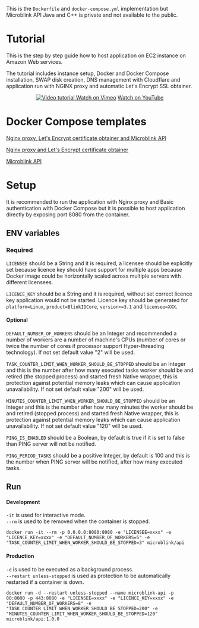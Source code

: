 This is the `Dockerfile` and `docker-compose.yml` implementation but Microblink API Java and C++ is private and not available to the public. 

# Tutorial 

This is the step by step guide how to host application on EC2 instance on Amazon Web services.  

The tutorial includes instance setup, Docker and Docker Compose installation, SWAP disk creation, DNS management with Cloudflare and application run with NGINX proxy and automatic Let's Encrypt SSL obtainer.

<p align="center" >
  <a href="https://youtu.be/kIR4SVRSa9U" target="_blank">
    <img src="https://raw.githubusercontent.com/microblink/docker/83c07acda6f15765b47e8f90f8335cac52105713/api/tutorial_aws.gif" alt="Video tutorial" />
  </a>
  <a href="https://vimeo.com/242042478" target="_blank">Watch on Vimeo</a>
  <a href="https://youtu.be/uSMc5ELC6f8" target="_blank">Watch on YouTube</a>
</p>


# Docker Compose templates

[Nginx proxy, Let's Encrypt certificate obtainer and Microblink API](./docker-compose.yml)  

[Nginx proxy and Let's Encrypt certificate obtainer](./docker-compose.nginx.yml)  

[Microblink API](./docker-compose.api.yml)  
 

# Setup

It is recommended to run the application with Nginx proxy and Basic authentication with Docker Compose but it is possible to host application directly by exposing port 8080 from the container. 

## ENV variables

### Required

`LICENSEE` should be a String and it is required, a licensee should be explicitly set because licence key should have support for multiple apps because Docker image could be horizontally scaled across multiple servers with different licensees.  

`LICENCE_KEY` should be a String and it is required, without set correct licence key application would not be started. Licence key should be generated for `platform=Linux`, `product=BlinkIDCore`, `version>=3.1` and `licensee=XXX`.  

#### Optional

`DEFAULT_NUMBER_OF_WORKERS` should be an Integer and recommended a number of workers are a number of machine's CPUs (number of cores or twice the number of cores if processor support Hyper-threading technology). If not set default value "2" will be used.  

`TASK_COUNTER_LIMIT_WHEN_WORKER_SHOULD_BE_STOPPED` should be an Integer and this is the number after how many executed tasks worker should be and retired (the stopped process) and started fresh Native wrapper, this is protection against potential memory leaks which can cause application unavailability. If not set default value "200" will be used.  

`MINUTES_COUNTER_LIMIT_WHEN_WORKER_SHOULD_BE_STOPPED` should be an Integer and this is the number after how many minutes the worker should be and retired (stopped process) and started fresh Native wrapper, this is protection against potential memory leaks which can cause application unavailability. If not set default value "120" will be used.

`PING_IS_ENABLED` should be a Boolean, by default is true if it is set to false than PING server will not be notified.  

`PING_PERIOD_TASKS` should be a positive Integer, by default is 100 and this is the number when PING server will be notified, after how many executed tasks.  

## Run

#### Development

`-it` is used for interactive mode.  
`--rm` is used to be removed when the container is stopped.  

`docker run -it --rm -p 0.0.0.0:8080:8080 -e "LICENSEE=xxxx" -e "LICENCE_KEY=xxxx" -e "DEFAULT_NUMBER_OF_WORKERS=5" -e "TASK_COUNTER_LIMIT_WHEN_WORKER_SHOULD_BE_STOPPED=3" microblink/api`

#### Production

`-d` is used to be executed as a background process.  
`--restart unless-stopped` is used as protection to be automatically restarted if a container is down.   

`docker run -d --restart unless-stopped --name microblink-api -p 80:8080 -p 443:8080 -e "LICENSEE=xxxx" -e "LICENCE_KEY=xxxx" -e "DEFAULT_NUMBER_OF_WORKERS=8" -e "TASK_COUNTER_LIMIT_WHEN_WORKER_SHOULD_BE_STOPPED=200" -e "MINUTES_COUNTER_LIMIT_WHEN_WORKER_SHOULD_BE_STOPPED=120" microblink/api:1.0.0`

